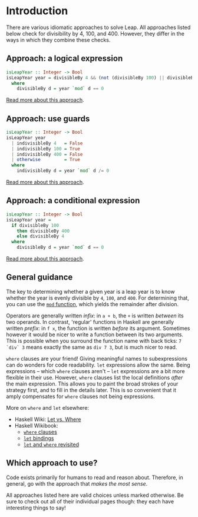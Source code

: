 # Introduction

There are various idiomatic approaches to solve Leap.
All approaches listed below check for divisibility by 4, 100, and 400.
However, they differ in the ways in which they combine these checks.


## Approach: a logical expression

```haskell
isLeapYear :: Integer -> Bool
isLeapYear year = divisibleBy 4 && (not (divisibleBy 100) || divisibleBy 400)
  where
    divisibleBy d = year `mod` d == 0
```

[Read more about this approach][logical-expression].


## Approach: use guards

```haskell
isLeapYear :: Integer -> Bool
isLeapYear year
  | indivisibleBy 4   = False
  | indivisibleBy 100 = True
  | indivisibleBy 400 = False
  | otherwise         = True
  where
    indivisibleBy d = year `mod` d /= 0
```

[Read more about this approach][guards].


## Approach: a conditional expression

```haskell
isLeapYear :: Integer -> Bool
isLeapYear year =
  if divisibleBy 100
    then divisibleBy 400
    else divisibleBy 4
  where
    divisibleBy d = year `mod` d == 0
```

[Read more about this approach][conditional-expression].


## General guidance

The key to determining whether a given year is a leap year is to know whether the year is evenly divisible by `4`, `100`, and `400`.
For determining that, you can use the [`mod` function][mod-function], which yields the remainder after division.

Operators are generally written _infix_: in `a + b`, the `+` is written _between_ its two operands.
In contrast, 'regular' functions in Haskell are generally written _prefix_: in `f x`, the function is written _before_ its argument.
Sometimes however it would be nicer to write a function between its two arguments.
This is possible when you surround the function name with back ticks: ``7 `div` 3`` means exactly the same as `div 7 3`, but is much nicer to read.

`where` clauses are your friend!
Giving meaningful names to subexpressions can do wonders for code readability.
`let` expressions allow the same.
Being expressions &ndash; which `where` clauses aren't &ndash; `let` expressions are a bit more flexible in their use.
However, `where` clauses list the local definitions _after_ the main expression.
This allows you to paint the broad strokes of your strategy first, and to fill in the details later.
This is so convenient that it amply compensates for `where` clauses not being expressions.

More on `where` and `let` elsewhere:

- Haskell Wiki: [Let vs. Where][haskellwiki-let-vs-where]
- Haskell Wikibook:
  - [`where` clauses][wikibook-where]
  - [`let` bindings][wikibook-let]
  - [`let` and `where` revisited][wikibook-let-vs-where]


## Which approach to use?

Code exists primarily for humans to read and reason about.
Therefore, in general, go with the approach that _makes the most sense_.

All approaches listed here are valid choices unless marked otherwise.
Be sure to check out all of their individual pages though: they each have interesting things to say!


[conditional-expression]:
    https://exercism.org/tracks/haskell/exercises/leap/approaches/conditional-expression
    "Approach: a conditional expression"
[guards]:
    https://exercism.org/tracks/haskell/exercises/leap/approaches/guards
    "Approach: a sequence of guards"
[logical-expression]:
    https://exercism.org/tracks/haskell/exercises/leap/approaches/logical-expression
    "Approach: a logical expression"


[wikibook-let-vs-where]:
    https://en.wikibooks.org/wiki/Haskell/More_on_functions#let_and_where_revisited
    "Haskell Wikibook: let and where revisited"
[wikibook-let]:
    https://en.wikibooks.org/wiki/Haskell/Next_steps#let_bindings
    "Haskell Wikibook: let bindings"
[wikibook-where]:
    https://en.wikibooks.org/wiki/Haskell/Variables_and_functions#where_clauses
    "Haskell Wikibook: where clauses"
[mod-function]:
    https://hackage.haskell.org/package/base/docs/Prelude.html#v:mod
    "Documentation of `mod` in the Prelude"
[haskellwiki-let-vs-where]:
    https://wiki.haskell.org/Let_vs._Where
    "Haskell Wiki: Let vs. Where"
